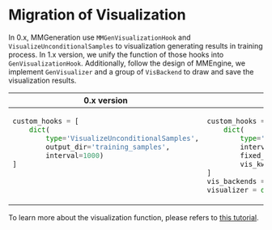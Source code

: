 # Migration of Visualization

In 0.x, MMGeneration use `MMGenVisualizationHook` and `VisualizeUnconditionalSamples` to visualization generating results in training process. In 1.x version, we unify the function of those hooks into `GenVisualizationHook`. Additionally, follow the design of MMEngine, we implement `GenVisualizer` and a group of `VisBackend` to draw and save the visualization results.

<table class="docutils">
<thead>
  <tr>
    <th> 0.x version </th>
    <th> 1.x Version </th>
<tbody>
<tr>
<td valign="top">

```python
custom_hooks = [
    dict(
        type='VisualizeUnconditionalSamples',
        output_dir='training_samples',
        interval=1000)
]
```

</td>

<td valign="top">

```python
custom_hooks = [
    dict(
        type='GenVisualizationHook',
        interval=5000,
        fixed_input=True,
        vis_kwargs_list=dict(type='GAN', name='fake_img'))
]
vis_backends = [dict(type='GenVisBackend')]
visualizer = dict(type='GenVisualizer', vis_backends=vis_backends)
```

</td>

</tr>
</thead>
</table>

To learn more about the visualization function, please refers to [this tutorial](./user_guides/5_visualization.md).
